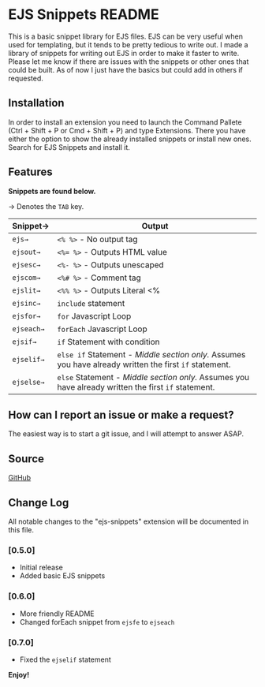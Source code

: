 # EJS Snippets README

This is a basic snippet library for EJS files. EJS can be very useful when used for templating, but it tends to be pretty tedious to write out. I made a library of snippets for writing out EJS in order to make it faster to write. Please let me know if there are issues with the snippets or other ones that could be built. As of now I just have the basics but could add in others if requested.

## Installation

In order to install an extension you need to launch the Command Pallete (Ctrl + Shift + P or Cmd + Shift + P) and type Extensions. There you have either the option to show the already installed snippets or install new ones. Search for EJS Snippets and install it.

## Features

**Snippets are found below.**

→ Denotes the `TAB` key.

| Snippet→   | Output                                                                                                  |
| ---------- | ------------------------------------------------------------------------------------------------------- |
| `ejs→`     | `<% %>` - No output tag                                                                                 |
| `ejsout→`  | `<%= %>` - Outputs HTML value                                                                           |
| `ejsesc→`  | `<%- %>` - Outputs unescaped                                                                            |
| `ejscom→`  | `<%# %>` - Comment tag                                                                                  |
| `ejslit→`  | `<%% %>` - Outputs Literal <%                                                                           |
| `ejsinc→`  | `include` statement                                                                                       |
| `ejsfor→`  | `for` Javascript Loop                                                                                             |
| `ejseach→` | `forEach` Javascript Loop                                                                                     |
| `ejsif→`   | `if` Statement with condition                                                                                     |
| `ejselif→` | `else if` Statement - *Middle section only.* Assumes you have already written the first `if` statement. |
| `ejselse→` | `else` Statement - *Middle section only.* Assumes you have already written the first `if` statement.    |

## How can I report an issue or make a request?

The easiest way is to start a git issue, and I will attempt to answer ASAP.

## Source

[GitHub](https://github.com/theranbrig/ejs-snippets)

## Change Log

All notable changes to the "ejs-snippets" extension will be documented in this file.

### [0.5.0]

- Initial release
- Added basic EJS snippets

### [0.6.0]
- More friendly README
- Changed forEach snippet from `ejsfe` to `ejseach`

### [0.7.0]
- Fixed the `ejselif` statement

**Enjoy!**
